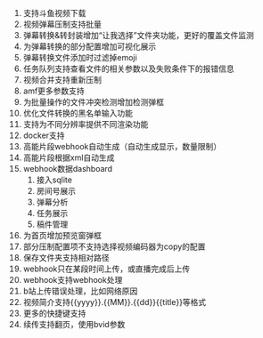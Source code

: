 1. 支持斗鱼视频下载
2. 视频弹幕压制支持批量
   <!-- 3. 增加审核后发送弹幕统计功能 -->
   <!-- 5. srt ai翻译支持，支持ollama -->
3. 弹幕转换&转封装增加“让我选择”文件夹功能，更好的覆盖文件监测
4. 为弹幕转换的部分配置增加可视化展示
5. 弹幕转换文件添加时过滤掉emoji
6. 任务队列支持查看文件的相关参数以及失败条件下的报错信息
7. 视频合并支持重新压制
8. amf更多参数支持
9. 为批量操作的文件冲突检测增加检测弹框
10. 优化文件转换的黑名单输入功能
11. 支持为不同分辨率提供不同渲染功能
12. docker支持
13. 高能片段webhook自动生成（自动生成显示，数量限制）
14. 高能片段根据xml自动生成
15. webhook数据dashboard
    1. 接入sqlite
    2. 房间号展示
    3. 弹幕分析
    4. 任务展示
    5. 稿件管理
16. 为首页增加预览窗弹框
17. 部分压制配置项不支持选择视频编码器为copy的配置
18. 保存文件夹支持相对路径
19. webhook只在某段时间上传，或直播完成后上传
20. webhook支持webhook处理
21. b站上传错误处理，比如网络原因
22. 视频简介支持{{yyyy}}.{{MM}}.{{dd}}{{title}}等格式
23. 更多的快捷键支持
24. 续传支持翻页，使用bvid参数
